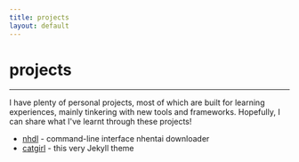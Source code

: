 ```yaml
---
title: projects
layout: default
---
```


# projects
___

I have plenty of personal projects, most of which are built for learning
experiences, mainly tinkering with new tools and frameworks. Hopefully, I can
share what I've learnt through these projects!

- [nhdl](nhdl) - command-line interface nhentai downloader
- [catgirl](catgirl) - this very Jekyll theme
